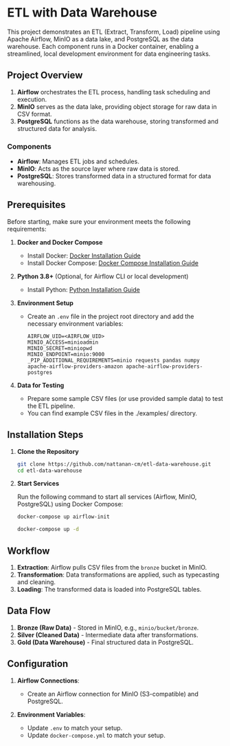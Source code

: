 # ETL with Data Warehouse

This project demonstrates an ETL (Extract, Transform, Load) pipeline using Apache Airflow, MinIO as a data lake, and PostgreSQL as the data warehouse. Each component runs in a Docker container, enabling a streamlined, local development environment for data engineering tasks.

## Project Overview

1. **Airflow** orchestrates the ETL process, handling task scheduling and execution.
2. **MinIO** serves as the data lake, providing object storage for raw data in CSV format.
3. **PostgreSQL** functions as the data warehouse, storing transformed and structured data for analysis.

### Components

- **Airflow**: Manages ETL jobs and schedules.
- **MinIO**: Acts as the source layer where raw data is stored.
- **PostgreSQL**: Stores transformed data in a structured format for data warehousing.

## Prerequisites

Before starting, make sure your environment meets the following requirements:

1. **Docker and Docker Compose**

   - Install Docker: [Docker Installation Guide](https://docs.docker.com/get-docker/)
   - Install Docker Compose: [Docker Compose Installation Guide](https://docs.docker.com/compose/install/)

2. **Python 3.8+** (Optional, for Airflow CLI or local development)

   - Install Python: [Python Installation Guide](https://www.python.org/downloads/)

3. **Environment Setup**

   - Create an `.env` file in the project root directory and add the necessary environment variables:

     ```plaintext
     AIRFLOW_UID=<AIRFLOW_UID>
     MINIO_ACCESS=minioadmin
     MINIO_SECRET=miniopwd
     MINIO_ENDPOINT=minio:9000
     _PIP_ADDITIONAL_REQUIREMENTS=minio requests pandas numpy apache-airflow-providers-amazon apache-airflow-providers-postgres
     ```

4. **Data for Testing**
   
   - Prepare some sample CSV files (or use provided sample data) to test the ETL pipeline.
   - You can find example CSV files in the ./examples/ directory.

## Installation Steps

1. **Clone the Repository**
    ```bash
    git clone https://github.com/nattanan-cm/etl-data-warehouse.git
    cd etl-data-warehouse
    ```

2. **Start Services**

   Run the following command to start all services (Airflow, MinIO, PostgreSQL) using Docker Compose:

    ```bash
    docker-compose up airflow-init
    ```
    ```bash
    docker-compose up -d
    ```
    
## Workflow

1. **Extraction**: Airflow pulls CSV files from the `bronze` bucket in MinIO.
2. **Transformation**: Data transformations are applied, such as typecasting and cleaning.
3. **Loading**: The transformed data is loaded into PostgreSQL tables.

## Data Flow

1. **Bronze (Raw Data)** - Stored in MinIO, e.g., `minio/bucket/bronze`.
2. **Silver (Cleaned Data)** - Intermediate data after transformations.
3. **Gold (Data Warehouse)** - Final structured data in PostgreSQL.

## Configuration

1. **Airflow Connections**:
   - Create an Airflow connection for MinIO (S3-compatible) and PostgreSQL.
   
2. **Environment Variables**:
   - Update `.env` to match your setup.
   - Update `docker-compose.yml` to match your setup.

